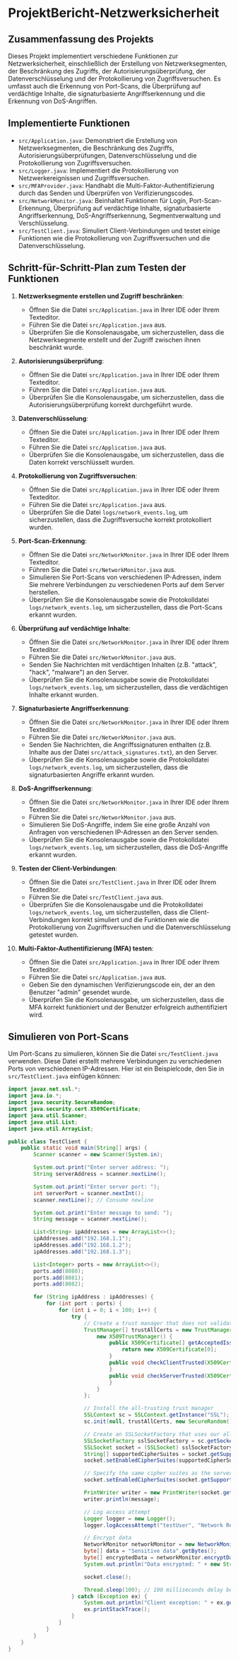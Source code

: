 # ProjektBericht-Netzwerksicherheit

## Zusammenfassung des Projekts

Dieses Projekt implementiert verschiedene Funktionen zur Netzwerksicherheit, einschließlich der Erstellung von Netzwerksegmenten, der Beschränkung des Zugriffs, der Autorisierungsüberprüfung, der Datenverschlüsselung und der Protokollierung von Zugriffsversuchen. Es umfasst auch die Erkennung von Port-Scans, die Überprüfung auf verdächtige Inhalte, die signaturbasierte Angriffserkennung und die Erkennung von DoS-Angriffen.

## Implementierte Funktionen

- `src/Application.java`: Demonstriert die Erstellung von Netzwerksegmenten, die Beschränkung des Zugriffs, Autorisierungsüberprüfungen, Datenverschlüsselung und die Protokollierung von Zugriffsversuchen.
- `src/Logger.java`: Implementiert die Protokollierung von Netzwerkereignissen und Zugriffsversuchen.
- `src/MFAProvider.java`: Handhabt die Multi-Faktor-Authentifizierung durch das Senden und Überprüfen von Verifizierungscodes.
- `src/NetworkMonitor.java`: Beinhaltet Funktionen für Login, Port-Scan-Erkennung, Überprüfung auf verdächtige Inhalte, signaturbasierte Angriffserkennung, DoS-Angriffserkennung, Segmentverwaltung und Verschlüsselung.
- `src/TestClient.java`: Simuliert Client-Verbindungen und testet einige Funktionen wie die Protokollierung von Zugriffsversuchen und die Datenverschlüsselung.

## Schritt-für-Schritt-Plan zum Testen der Funktionen

1. **Netzwerksegmente erstellen und Zugriff beschränken**:
   - Öffnen Sie die Datei `src/Application.java` in Ihrer IDE oder Ihrem Texteditor.
   - Führen Sie die Datei `src/Application.java` aus.
   - Überprüfen Sie die Konsolenausgabe, um sicherzustellen, dass die Netzwerksegmente erstellt und der Zugriff zwischen ihnen beschränkt wurde.

2. **Autorisierungsüberprüfung**:
   - Öffnen Sie die Datei `src/Application.java` in Ihrer IDE oder Ihrem Texteditor.
   - Führen Sie die Datei `src/Application.java` aus.
   - Überprüfen Sie die Konsolenausgabe, um sicherzustellen, dass die Autorisierungsüberprüfung korrekt durchgeführt wurde.

3. **Datenverschlüsselung**:
   - Öffnen Sie die Datei `src/Application.java` in Ihrer IDE oder Ihrem Texteditor.
   - Führen Sie die Datei `src/Application.java` aus.
   - Überprüfen Sie die Konsolenausgabe, um sicherzustellen, dass die Daten korrekt verschlüsselt wurden.

4. **Protokollierung von Zugriffsversuchen**:
   - Öffnen Sie die Datei `src/Application.java` in Ihrer IDE oder Ihrem Texteditor.
   - Führen Sie die Datei `src/Application.java` aus.
   - Überprüfen Sie die Datei `logs/network_events.log`, um sicherzustellen, dass die Zugriffsversuche korrekt protokolliert wurden.

5. **Port-Scan-Erkennung**:
   - Öffnen Sie die Datei `src/NetworkMonitor.java` in Ihrer IDE oder Ihrem Texteditor.
   - Führen Sie die Datei `src/NetworkMonitor.java` aus.
   - Simulieren Sie Port-Scans von verschiedenen IP-Adressen, indem Sie mehrere Verbindungen zu verschiedenen Ports auf dem Server herstellen.
   - Überprüfen Sie die Konsolenausgabe sowie die Protokolldatei `logs/network_events.log`, um sicherzustellen, dass die Port-Scans erkannt wurden.

6. **Überprüfung auf verdächtige Inhalte**:
   - Öffnen Sie die Datei `src/NetworkMonitor.java` in Ihrer IDE oder Ihrem Texteditor.
   - Führen Sie die Datei `src/NetworkMonitor.java` aus.
   - Senden Sie Nachrichten mit verdächtigen Inhalten (z.B. "attack", "hack", "malware") an den Server.
   - Überprüfen Sie die Konsolenausgabe sowie die Protokolldatei `logs/network_events.log`, um sicherzustellen, dass die verdächtigen Inhalte erkannt wurden.

7. **Signaturbasierte Angriffserkennung**:
   - Öffnen Sie die Datei `src/NetworkMonitor.java` in Ihrer IDE oder Ihrem Texteditor.
   - Führen Sie die Datei `src/NetworkMonitor.java` aus.
   - Senden Sie Nachrichten, die Angriffssignaturen enthalten (z.B. Inhalte aus der Datei `src/attack_signatures.txt`), an den Server.
   - Überprüfen Sie die Konsolenausgabe sowie die Protokolldatei `logs/network_events.log`, um sicherzustellen, dass die signaturbasierten Angriffe erkannt wurden.

8. **DoS-Angriffserkennung**:
   - Öffnen Sie die Datei `src/NetworkMonitor.java` in Ihrer IDE oder Ihrem Texteditor.
   - Führen Sie die Datei `src/NetworkMonitor.java` aus.
   - Simulieren Sie DoS-Angriffe, indem Sie eine große Anzahl von Anfragen von verschiedenen IP-Adressen an den Server senden.
   - Überprüfen Sie die Konsolenausgabe sowie die Protokolldatei `logs/network_events.log`, um sicherzustellen, dass die DoS-Angriffe erkannt wurden.

9. **Testen der Client-Verbindungen**:
   - Öffnen Sie die Datei `src/TestClient.java` in Ihrer IDE oder Ihrem Texteditor.
   - Führen Sie die Datei `src/TestClient.java` aus.
   - Überprüfen Sie die Konsolenausgabe und die Protokolldatei `logs/network_events.log`, um sicherzustellen, dass die Client-Verbindungen korrekt simuliert und die Funktionen wie die Protokollierung von Zugriffsversuchen und die Datenverschlüsselung getestet wurden.

10. **Multi-Faktor-Authentifizierung (MFA) testen**:
    - Öffnen Sie die Datei `src/Application.java` in Ihrer IDE oder Ihrem Texteditor.
    - Führen Sie die Datei `src/Application.java` aus.
    - Geben Sie den dynamischen Verifizierungscode ein, der an den Benutzer "admin" gesendet wurde.
    - Überprüfen Sie die Konsolenausgabe, um sicherzustellen, dass die MFA korrekt funktioniert und der Benutzer erfolgreich authentifiziert wird.

## Simulieren von Port-Scans

Um Port-Scans zu simulieren, können Sie die Datei `src/TestClient.java` verwenden. Diese Datei erstellt mehrere Verbindungen zu verschiedenen Ports von verschiedenen IP-Adressen. Hier ist ein Beispielcode, den Sie in `src/TestClient.java` einfügen können:

```java
import javax.net.ssl.*;
import java.io.*;
import java.security.SecureRandom;
import java.security.cert.X509Certificate;
import java.util.Scanner;
import java.util.List;
import java.util.ArrayList;

public class TestClient {
    public static void main(String[] args) {
        Scanner scanner = new Scanner(System.in);

        System.out.print("Enter server address: ");
        String serverAddress = scanner.nextLine();

        System.out.print("Enter server port: ");
        int serverPort = scanner.nextInt();
        scanner.nextLine(); // Consume newline

        System.out.print("Enter message to send: ");
        String message = scanner.nextLine();

        List<String> ipAddresses = new ArrayList<>();
        ipAddresses.add("192.168.1.1");
        ipAddresses.add("192.168.1.2");
        ipAddresses.add("192.168.1.3");

        List<Integer> ports = new ArrayList<>();
        ports.add(8080);
        ports.add(8081);
        ports.add(8082);

        for (String ipAddress : ipAddresses) {
            for (int port : ports) {
                for (int i = 0; i < 100; i++) {
                    try {
                        // Create a trust manager that does not validate certificate chains
                        TrustManager[] trustAllCerts = new TrustManager[] {
                            new X509TrustManager() {
                                public X509Certificate[] getAcceptedIssuers() {
                                    return new X509Certificate[0];
                                }
                                public void checkClientTrusted(X509Certificate[] certs, String authType) {
                                }
                                public void checkServerTrusted(X509Certificate[] certs, String authType) {
                                }
                            }
                        };

                        // Install the all-trusting trust manager
                        SSLContext sc = SSLContext.getInstance("SSL");
                        sc.init(null, trustAllCerts, new SecureRandom());

                        // Create an SSLSocketFactory that uses our all-trusting manager
                        SSLSocketFactory sslSocketFactory = sc.getSocketFactory();
                        SSLSocket socket = (SSLSocket) sslSocketFactory.createSocket(ipAddress, port);
                        String[] supportedCipherSuites = socket.getSupportedCipherSuites();
                        socket.setEnabledCipherSuites(supportedCipherSuites);

                        // Specify the same cipher suites as the server
                        socket.setEnabledCipherSuites(socket.getSupportedCipherSuites());

                        PrintWriter writer = new PrintWriter(socket.getOutputStream(), true);
                        writer.println(message);

                        // Log access attempt
                        Logger logger = new Logger();
                        logger.logAccessAttempt("testUser", "Network Resource", true);

                        // Encrypt data
                        NetworkMonitor networkMonitor = new NetworkMonitor();
                        byte[] data = "Sensitive data".getBytes();
                        byte[] encryptedData = networkMonitor.encryptData(data);
                        System.out.println("Data encrypted: " + new String(encryptedData));

                        socket.close();

                        Thread.sleep(100); // 100 milliseconds delay between each request
                    } catch (Exception ex) {
                        System.out.println("Client exception: " + ex.getMessage());
                        ex.printStackTrace();
                    }
                }
            }
        }
    }
}
```
